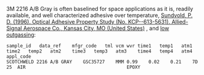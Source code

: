 3M 2216 A/B Gray is often baselined for space applications as it is, readily available, and  well characterized adhesive over temperature, [Sundvold, P. D. (1996). Optical Adhesive Property Study (No. KCP--613-5631). Allied-Signal Aerospace Co., Kansas City, MO (United States)](http://www.osti.gov/scitech/biblio/171350/)
, and [low outgassing](https://gist.github.com/douglase/59f60f348acc1364048a78d0299af434):

    sample_id	data_ref	mfgr_code	tml	vcm	wvr	time1	temp1	atm1	time2	temp2	atm2	time3	temp3	atm3	time4	temp4	atm4	appl_code
    SCOTCHWELD 2216 A/B GRAY	GSC35727	MMM	0.99	0.02	0.21	7D	25	AIR										EPOXY

